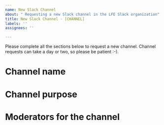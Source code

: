 ```yaml
---
name: New Slack Channel
about: " Requesting a new Slack channel in the LFE Slack organization"
title: New Slack Channel - [CHANNEL]
labels: ''
assignees: ''

---
```


Please complete all the sections below to request a new channel. Channel requests can take a day or two, so please be patient :-).

# Channel name

# Channel purpose

# Moderators for the channel
